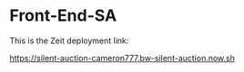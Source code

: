 # Front-End-SA

This is the Zeit deployment link:

https://silent-auction-cameron777.bw-silent-auction.now.sh